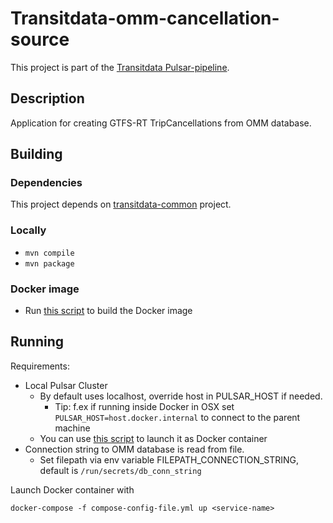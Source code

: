 # Transitdata-omm-cancellation-source

This project is part of the [Transitdata Pulsar-pipeline](https://github.com/HSLdevcom/transitdata).

## Description

Application for creating GTFS-RT TripCancellations from OMM database.

## Building

### Dependencies

This project depends on [transitdata-common](https://github.com/HSLdevcom/transitdata-common) project.

### Locally

- ```mvn compile```  
- ```mvn package```  

### Docker image

- Run [this script](build-image.sh) to build the Docker image


## Running

Requirements:
- Local Pulsar Cluster
  - By default uses localhost, override host in PULSAR_HOST if needed.
    - Tip: f.ex if running inside Docker in OSX set `PULSAR_HOST=host.docker.internal` to connect to the parent machine
  - You can use [this script](https://github.com/HSLdevcom/transitdata/blob/master/bin/pulsar/pulsar-up.sh) to launch it as Docker container
- Connection string to OMM database is read from file.
  - Set filepath via env variable FILEPATH_CONNECTION_STRING, default is `/run/secrets/db_conn_string`

Launch Docker container with

```docker-compose -f compose-config-file.yml up <service-name>```   
